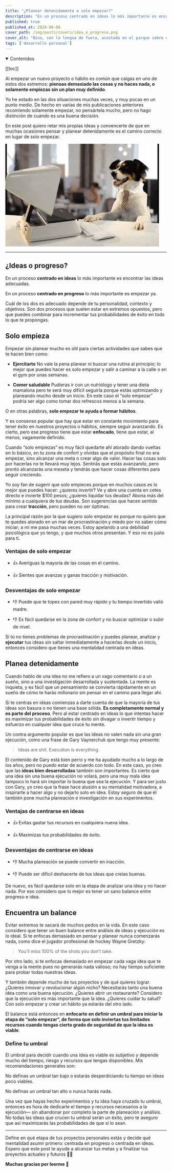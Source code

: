 ```yaml
---
title: "¿Planear detenidamente o solo empezar?"
description: "En un proceso centrado en ideas lo más importante es encontrar las ideas adecuadas. En un proceso centrado en progreso lo más importante es empezar ya. ¿Cómo encuentras el balance?"
published: true
published_at: 2020-08-06
cover_path: /img/posts/covers/idea_o_progreso.png
cover_alt: "Nina, con la lengua de fuera, acostada en el parque sobre el pasto"
tags: ['desarrollo personal']
---
```


<details open>
  <summary>
    Contenidos
  </summary>

  [[toc]]

</details>

Al empezar un nuevo proyecto o hábito es común que caigas en uno de estos dos extremos: **piensas demasiado las cosas y no haces nada, o solamente empiezas sin un plan muy definido**. 

Yo he estado en las dos situaciones muchas veces, y muy pocas en un punto medio. De hecho en varias de mis publicaciones anteriores recomiendo solamente empezar, no pensártela mucho, pero no hago distinción de cuándo es una buena decisión.

En este post quiero retar mis propias ideas y convencerte de que en muchas ocasiones pensar y planear detenidamente es el camino correcto en lugar de solo empezar. 

![Perro con ropa de oficina sentado frente a una computadora](/img/posts/perro_en_computadora.gif)

***

## ¿Ideas o progreso?

En un proceso **centrado en ideas** lo más importante es encontrar las ideas adecuadas. 

En un proceso **centrado en progreso** lo más importante es empezar ya.

Cuál de los dos es adecuado depende de tu personalidad, contexto y objetivos. Son dos procesos que suelen estar en extremos opuestos, pero que puedes combinar para incrementar tus probabilidades de éxito en todo lo que te propongas. 

## Solo empieza

Empezar sin planear mucho es útil para ciertas actividades que sabes que te hacen bien como:

- **Ejercitarte**
  No vale la pena planear ni buscar una rutina al principio; lo mejor que puedes hacer es solo empezar y salir a caminar a la calle o en el gym por unas semanas. 

- **Comer saludable**
  Pudieras ir con un nutriólogo y tener una dieta mamalona pero te será muy difícil seguirla porque estás optimizando y planeando mucho desde un inicio. En este caso el “solo empezar” podría ser algo como tomar dos refrescos menos a la semana.

O en otras palabras, **solo empezar te ayuda a formar hábitos**. 

Y es consenso popular que hay que estar en constante movimiento para tener éxito en nuestros proyectos o hábitos, siempre seguir avanzando. Es cierto, pero ese progreso tiene que estar **enfocado**, tiene que estar, al menos, vagamente definido. 

Cuando “solo empiezas” es muy fácil quedarte ahí atorado dando vueltas en lo básico, en tu zona de confort y olvidas que el propósito final no era empezar, sino alcanzar una meta o crear algo de valor. Hacer las cosas solo por hacerlas no te llevará muy lejos. Sentirás que estás avanzando, pero pronto alcanzarás una meseta y tendrás que hacer cosas diferentes para seguir creciendo.

Yo soy fan de sugerir que solo empieces porque en muchos casos es lo mejor que puedes hacer: ¿quieres invertir? Ve y abre una cuenta en cetes directo e invierte $100 pesos; ¿quieres liquidar tus deudas? Abona más del mínimo a cualquiera de tus deudas. Son sugerencias que hacen sentido para crear **tracción**, pero pueden no ser óptimas.

La principal razón por la que sugiero solo empezar es porque no quiero que te quedes atorado en un mar de procrastinación y miedo por no saber cómo iniciar; a mí me pasa muchas veces. Estoy apelando a una debilidad psicológica que yo tengo, y que muchos otros presentan. Y eso no es justo para ti.

### Ventajas de solo empezar

- 👍 Averiguas la mayoría de las cosas en el camino.

- 👍 Sientes que avanzas y ganas tracción y motivación.

### Desventajas de solo empezar

- 👎 Puede que te topes con pared muy rápido y tu tiempo invertido valió madre.

- 👎 Es fácil quedarse en la zona de confort y no buscar optimizar o subir de nivel.

Si tú no tienes problemas de procrastinación y puedes planear, analizar y **ejecutar** tus ideas sin saltar inmediatamente a hacerlas desde un inicio, entonces considero que tienes una mentalidad centrada en ideas.

## Planea detenidamente

Cuando hablo de una idea no me refiero a un vago comentario o a un sueño, sino a una investigación desarrollada y sustentada. La mente es inquieta, y es fácil que un pensamiento se convierta rápidamente en un sueño de cómo te harás millonario sin pensar en el camino para llegar ahí.

Si te centras en ideas comienzas a darte cuenta de que la mayoría de tus ideas son basura o no tienen una base sólida. **Es completamente normal y es parte del proceso**. Pero al estar centrado en ideas lo que intentas hacer es maximizar tus probabilidades de éxito sin divagar o invertir tiempo y esfuerzo en cualquier idea que cruce tu mente. 

Un contra argumento popular es que las ideas no valen nada sin una gran ejecución, como una frase de Gary Vaynerchuk que tengo muy presente:

> Ideas are shit. Execution is everything.

El contenido de Gary está bien perro y me ha ayudado mucho a lo largo de los años, pero no puedo estar de acuerdo con todo. En este caso, yo creo que las **ideas bien desarrolladas** también son importantes. Es cierto que una idea sin una buena ejecución no volará, pero una muy mala idea tampoco lo hará sin importar lo buena que sea la ejecución. Y para ser justo con Gary, yo creo que la frase hace alusión a su mentalidad motivadora, a inspirarte a hacer algo y no dejarlo solo en idea. Estoy seguro de que él también pone mucha planeación e investigación en sus experimentos.

### Ventajas de centrarse en ideas

- 👍 Evitas gastar tus recursos en cualquiera nueva idea.

- 👍 Maximizas tus probabilidades de éxito.

### Desventajas de centrarse en ideas

- 👎 Mucha planeación se puede convertir en inacción.

- 👎 Puede ser difícil deshacerte de tus ideas que creías buenas.

De nuevo, es fácil quedarse solo en la etapa de analizar una idea y no hacer nada. Por eso considero que lo mejor es tener un sano balance entre progreso e idea.

## Encuentra un balance

Evitar extremos te sacará de muchos pedos en la vida. En este caso considero que tener un buen balance entre análisis de ideas y ejecución es lo ideal. Si te enfocas demasiado en pensar y planear nunca comenzarás nada, como dice el jugador profesional de hockey Wayne Gretzky:

> You’ll miss 100% of the shots you don’t take.

Por otro lado, si te enfocas demasiado en empezar cada vaga idea que te venga a la mente pues no generarás nada valioso; no hay tiempo suficiente para probar todas nuestras ideas.

Y también depende mucho de tus proyectos y de qué quieres lograr. ¿Quieres innovar y revolucionar algún nicho? Necesitarás tanto una buena idea como una buena ejecución. ¿Quieres abrir un restaurante? Considero que la ejecución es más importante que la idea. ¿Quieres cuidar tu salud? Con solo empezar y crear un hábito ya estarás del otro lado.

El balance está entonces en **enfocarte en definir un umbral para iniciar la etapa de “solo empezar”, de forma que solo inviertas tus limitados recursos cuando tengas cierto grado de seguridad de que la idea es viable**.

### Define tu umbral

El umbral para decidir cuando una idea es viable es subjetivo y depende mucho del tiempo, riesgo y recursos que tengas disponibles. Mis recomendaciones generales son: 

No definas un umbral tan bajo o estarás desperdiciando tu tiempo en ideas poco viables.

No definas un umbral tan alto o nunca harás nada.

Una vez que hayas hecho experimentos y tu idea haya cruzado tu umbral, entonces es hora de dedicarle el tiempo y recursos necesarios a la ejecución— sin abandonar por completo la parte de planeación y análisis. No todas las ideas que crucen tu umbral serán un éxito, pero te aseguro que así maximizarás las probabilidades de que sí lo sean.

***

Define en qué etapa de tus proyectos personales estás y decide qué mentalidad asumir primero: centrada en progreso o centrada en ideas. Espero que este post te ayude a alcanzar tus metas y a finalizar tus proyectos actuales y futuros 🙌🏼 

**Muchas gracias por leerme 💛**